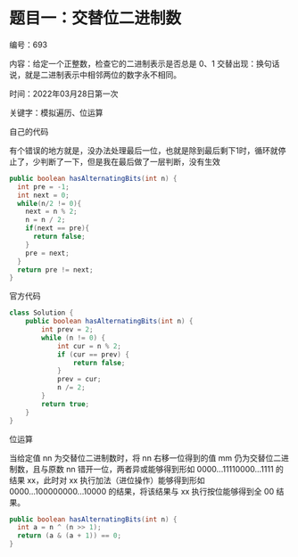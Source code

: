 # 题目一：交替位二进制数

编号：693

内容：给定一个正整数，检查它的二进制表示是否总是 0、1 交替出现：换句话说，就是二进制表示中相邻两位的数字永不相同。

时间：2022年03月28日第一次

关键字：模拟遍历、位运算

自己的代码

有个错误的地方就是，没办法处理最后一位，也就是除到最后剩下1时，循环就停止了，少判断了一下，但是我在最后做了一层判断，没有生效

```java
public boolean hasAlternatingBits(int n) {
  int pre = -1;
  int next = 0;
  while(n/2 != 0){
    next = n % 2;
    n = n / 2;
    if(next == pre){
      return false;
    }
    pre = next;
  }
  return pre != next;
}
```

官方代码

```java
class Solution {
    public boolean hasAlternatingBits(int n) {
        int prev = 2;
        while (n != 0) {
            int cur = n % 2;
            if (cur == prev) {
                return false;
            }
            prev = cur;
            n /= 2;
        }
        return true;
    }
}
```

位运算

当给定值 nn 为交替位二进制数时，将 nn 右移一位得到的值 mm 仍为交替位二进制数，且与原数 nn 错开一位，两者异或能够得到形如 0000...11110000...1111 的结果 xx，此时对 xx 执行加法（进位操作）能够得到形如 0000...100000000...10000 的结果，将该结果与 xx 执行按位能够得到全 00 结果。

```java
public boolean hasAlternatingBits(int n) {
  int a = n ^ (n >> 1);
  return (a & (a + 1)) == 0;
}
```



